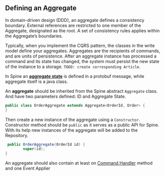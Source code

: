 ## Defining an Aggregate

In domain-driven design (DDD), an aggregate defines a consistency boundary. External references are restricted to one member of the Aggregate, designated as the root. A set of consistency rules applies within the Aggregate’s boundaries.

Typically, when you implement the CQRS pattern, the classes in the write model define your aggregates. Aggregates are the recipients of commands, and are units of persistence. After an aggregate instance has processed a command and its state has changed, the system must persist the new state of the instance to a storage. `TODO: create corresponding Article`.

In Spine an [**aggregate state**](../biz-model/aggregate-states.md) is defined in a protobuf message, while aggregate itself is a java class. 

An **aggregate** should be inherited from the Spine abstract `Aggregate` class. And have two parameters defined: ID and  Aggregate State.

```java
public class OrderAggregate extends Aggregate<OrderId, Order> {
}
```
Then create a new instance of the aggregate using a `Constructor`. Constructor method should be `public` as it serves as a public API for Spine. With its help new instances of the aggregate will be added to the Repository. 
```java
 public OrderAggregate(OrderId id) {
        super(id);
}
```
An aggregate should also contain at least on [Command Handler](./java/command-handler.md) method and one Event Applier